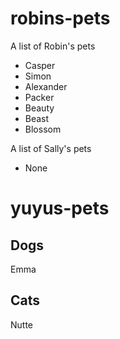 
# robins-pets
A list of Robin's pets

+ Casper
+ Simon
+ Alexander
+ Packer
+ Beauty
+ Beast
+ Blossom

A list of Sally's pets

+ None

# yuyus-pets

## Dogs
Emma
## Cats
Nutte


